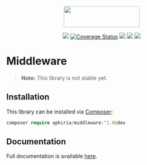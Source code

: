 <p align="center"><a href="https://www.aphiria.com" target="_blank" title="Aphiria"><img src="https://www.aphiria.com/images/aphiria-logo.svg" width="200" height="56"></a></p>

<p align="center">
<a href="https://github.com/aphiria/middleware/actions"><img src="https://github.com/aphiria/middleware/workflows/ci/badge.svg"></a>
<a href='https://coveralls.io/github/aphiria/middleware?branch=1.x'><img src='https://coveralls.io/repos/github/aphiria/middleware/badge.svg?branch=1.x' alt='Coverage Status' /></a>
<a href="https://packagist.org/packages/aphiria/middleware"><img src="https://poser.pugx.org/aphiria/middleware/v/stable.svg"></a>
<a href="https://packagist.org/packages/aphiria/middleware"><img src="https://poser.pugx.org/aphiria/middleware/v/unstable.svg"></a>
<a href="https://packagist.org/packages/aphiria/middleware"><img src="https://poser.pugx.org/aphiria/middleware/license.svg"></a>
</p>

# Middleware

> **Note:** This library is not stable yet.

## Installation

This library can be installed via [Composer](https://getcomposer.org/download/):

```php
composer require aphiria/middleware:^1.0@dev
```

## Documentation

Full documentation is available <a href="https://www.aphiria.com/docs/1.x/middleware.html" target="_blank">here</a>.
